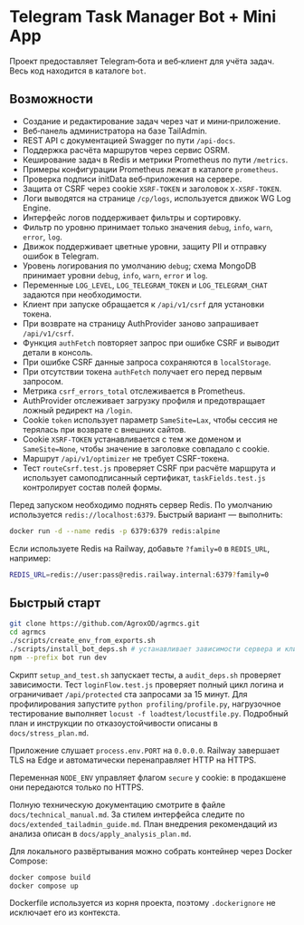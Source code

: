 <!-- Назначение файла: краткое описание возможностей проекта. Основные модули: bot, web. -->

# Telegram Task Manager Bot + Mini App

Проект предоставляет Telegram‑бота и веб‑клиент для учёта задач. Весь код находится в каталоге `bot`.

## Возможности

- Создание и редактирование задач через чат и мини‑приложение.
- Веб‑панель администратора на базе TailAdmin.
- REST API с документацией Swagger по пути `/api-docs`.
- Поддержка расчёта маршрутов через сервис OSRM.
- Кеширование задач в Redis и метрики Prometheus по пути `/metrics`.
- Примеры конфигурации Prometheus лежат в каталоге `prometheus`.
- Проверка подписи initData веб‑приложения на сервере.
- Защита от CSRF через cookie `XSRF-TOKEN` и заголовок `X-XSRF-TOKEN`.
- Логи выводятся на странице `/cp/logs`, используется движок WG Log Engine.
- Интерфейс логов поддерживает фильтры и сортировку.
- Фильтр по уровню принимает только значения `debug`, `info`, `warn`, `error`, `log`.
- Движок поддерживает цветные уровни, защиту PII и отправку ошибок в Telegram.
- Уровень логирования по умолчанию `debug`; схема MongoDB принимает уровни `debug`, `info`, `warn`, `error` и `log`.
- Переменные `LOG_LEVEL`, `LOG_TELEGRAM_TOKEN` и `LOG_TELEGRAM_CHAT` задаются при необходимости.
- Клиент при запуске обращается к `/api/v1/csrf` для установки токена.
- При возврате на страницу AuthProvider заново запрашивает `/api/v1/csrf`.
- Функция `authFetch` повторяет запрос при ошибке CSRF и выводит детали в консоль.
- При ошибке CSRF данные запроса сохраняются в `localStorage`.
- При отсутствии токена `authFetch` получает его перед первым запросом.
- Метрика `csrf_errors_total` отслеживается в Prometheus.
- AuthProvider отслеживает загрузку профиля и предотвращает ложный редирект на `/login`.
- Cookie `token` использует параметр `SameSite=Lax`, чтобы сессия не терялась при возврате с внешних сайтов.
- Cookie `XSRF-TOKEN` устанавливается с тем же доменом и `SameSite=None`,
  чтобы значение в заголовке совпадало с cookie.
- Маршрут `/api/v1/optimizer` не требует CSRF-токена.
- Тест `routeCsrf.test.js` проверяет CSRF при расчёте маршрута и использует самоподписанный сертификат,
  `taskFields.test.js` контролирует состав полей формы.

Перед запуском необходимо поднять сервер Redis. По умолчанию используется `redis://localhost:6379`. Быстрый вариант — выполнить:

```bash
docker run -d --name redis -p 6379:6379 redis:alpine
```

Если используете Redis на Railway, добавьте `?family=0` в `REDIS_URL`,
например:

```bash
REDIS_URL=redis://user:pass@redis.railway.internal:6379?family=0
```

## Быстрый старт

```bash
git clone https://github.com/AgroxOD/agrmcs.git
cd agrmcs
./scripts/create_env_from_exports.sh
./scripts/install_bot_deps.sh # устанавливает зависимости сервера и клиента
npm --prefix bot run dev
```

Скрипт `setup_and_test.sh` запускает тесты, а `audit_deps.sh` проверяет зависимости.
Тест `loginFlow.test.js` проверяет полный цикл логина и ограничивает `/api/protected` ста запросами за 15 минут.
Для профилирования запустите `python profiling/profile.py`,
нагрузочное тестирование выполняет `locust -f loadtest/locustfile.py`.
Подробный план и инструкции по отказоустойчивости описаны в `docs/stress_plan.md`.

Приложение слушает `process.env.PORT` на `0.0.0.0`. Railway завершает TLS на Edge и автоматически перенаправляет HTTP на HTTPS.

Переменная `NODE_ENV` управляет флагом `secure` у cookie: в продакшене они передаются только по HTTPS.

Полную техническую документацию смотрите в файле `docs/technical_manual.md`.
За стилем интерфейса следите по `docs/extended_tailadmin_guide.md`.
План внедрения рекомендаций из анализа описан в `docs/apply_analysis_plan.md`.

Для локального развёртывания можно собрать контейнер через Docker Compose:

```bash
docker compose build
docker compose up
```

Dockerfile используется из корня проекта, поэтому `.dockerignore` не исключает
его из контекста.
